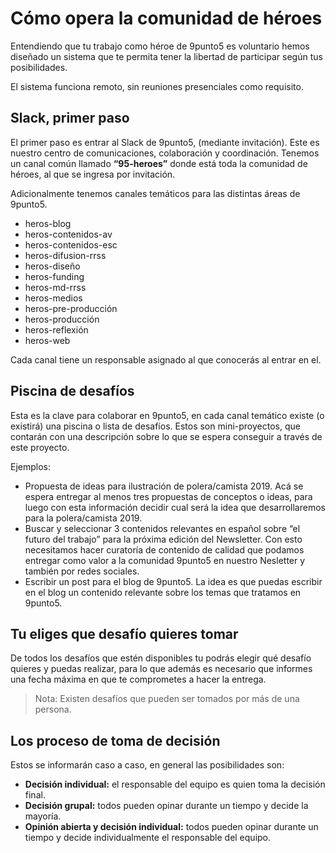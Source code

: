 # Cómo opera la comunidad de héroes
Entendiendo que tu trabajo como héroe de 9punto5 es voluntario hemos diseñado un sistema que te permita tener la libertad de participar según tus posibilidades.

El sistema funciona remoto, sin reuniones presenciales como requisito.

## Slack, primer paso
El primer paso es entrar al Slack de 9punto5, (mediante invitación). Este es nuestro centro de comunicaciones, colaboración y coordinación. Tenemos un canal común llamado **“95-heroes”** donde está toda la comunidad de héroes, al que se ingresa por invitación.

Adicionalmente tenemos canales temáticos para las distintas áreas de 9punto5.

* heros-blog
* heros-contenidos-av
* heros-contenidos-esc
* heros-difusion-rrss
* heros-diseño
* heros-funding
* heros-md-rrss
* heros-medios
* heros-pre-producción
* heros-producción
* heros-reflexión
* heros-web

Cada canal tiene un responsable asignado al que conocerás al entrar en el.

## Piscina de desafíos
Esta es la clave para colaborar en 9punto5, en cada canal temático existe (o existirá) una piscina o lista de desafíos. Estos son mini-proyectos, que contarán con una descripción sobre lo que se espera conseguir a través de este proyecto.

Ejemplos:
- Propuesta de ideas para ilustración de polera/camista 2019. Acá se espera entregar al menos tres propuestas de conceptos o ideas, para luego con esta información decidir cual será la idea que desarrollaremos para la polera/camista 2019.
- Buscar y seleccionar 3 contenidos relevantes en español sobre “el futuro del trabajo” para la próxima edición del Newsletter. Con esto necesitamos hacer curatoría de contenido de calidad que podamos entregar como valor a la comunidad 9punto5 en nuestro Nesletter y también por redes sociales.
- Escribir un post para el blog de 9punto5. La idea es que puedas escribir en el blog un contenido relevante sobre los temas que tratamos en 9punto5.

## Tu eliges que desafío quieres tomar
De todos los desafíos que estén disponibles tu podrás elegir qué desafío quieres y puedas realizar, para lo que además es necesario que informes una fecha máxima en que te comprometes a hacer la entrega.

> Nota: Existen desafíos que pueden ser tomados por más de una persona.

## Los proceso de toma de decisión
Estos se informarán caso a caso, en general las posibilidades son:
- **Decisión individual:** el responsable del equipo es quien toma la decisión final.
- **Decisión grupal:** todos pueden opinar durante un tiempo y decide la mayoría.
- **Opinión abierta y decisión individual:** todos pueden opinar durante un tiempo y decide individualmente el responsable del equipo.
